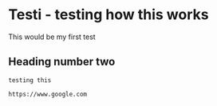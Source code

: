 # Testi - testing how this works

This would be my first test

## Heading number two

    
    testing this

    https://www.google.com
